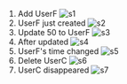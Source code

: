 1) Add UserF
![s1](mvc/screenshots/s1.png "s1")
2) UserF just created
![s2](mvc/screenshots/s2.png "s2")
3) Update 50 to UserF
![s3](mvc/screenshots/s3.png "s3")
4) After updated
![s4](mvc/screenshots/s4.png "s4")
5) UserF's time changed
![s5](mvc/screenshots/s5.png "s5")
6) Delete UserC
![s6](mvc/screenshots/s6.png "s6")
7) UserC disappeared
![s7](mvc/screenshots/s7.png "s7")
